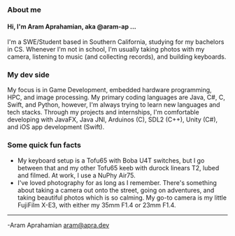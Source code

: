 ### About me

#### Hi, I'm Aram Aprahamian, aka @aram-ap ... <br>
I'm a SWE/Student based in Southern California, studying for my bachelors in CS. Whenever I'm not in school, I'm usually taking photos with my camera, listening to music (and collecting records), and building keyboards. <br>

### My dev side
My focus is in Game Development, embedded hardware programming, HPC, and image processing. My primary coding languages are Java, C#, C, Swift, and Python, however, I'm always trying to learn new languages and tech stacks.
Through my projects and internships, I'm comfortable developing with JavaFX, Java JNI, Arduinos (C), SDL2 (C++), Unity (C#), and iOS app development (Swift).

### Some quick fun facts
- My keyboard setup is a Tofu65 with Boba U4T switches, but I go between that and my other Tofu65 keeb with durock linears T2, lubed and filmed. At work, I use a NuPhy Air75.
- I've loved photography for as long as I remember. There's something about taking a camera out onto the street, going on adventures, and taking beautiful photos which is so calming. My go-to camera is my little FujiFilm X-E3, with either my 35mm F1.4 or 23mm F1.4.

---

-Aram Aprahamian
aram@apra.dev
